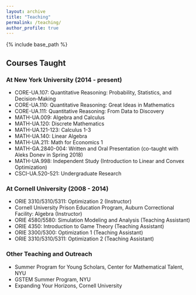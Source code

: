 ```yaml
---
layout: archive
title: "Teaching"
permalink: /teaching/
author_profile: true
---
```


{% include base_path %}

## Courses Taught

### At New York University  (2014 - present)
+ CORE-UA.107: Quantitative Reasoning: Probability, Statistics, and Decision-Making
+ CORE-UA.110: Quantitative Reasoning: Great Ideas in Mathematics
+ CORE-UA.111: Quantitative Reasoning: From Data to Discovery
+ MATH-UA.009: Algebra and Calculus
+ MATH-UA.120: Discrete Mathematics
+ MATH-UA.121-123: Calculus 1-3
+ MATH-UA.140: Linear Algebra
+ MATH-UA.211: Math for Economics 1
+ MATH-GA.2840-004: Written and Oral Presentation (co-taught with Aleks Donev in Spring 2018)
+ MATH-UA.998: Independent Study (Introduction to Linear and Convex Optimization)
+ CSCI-UA.520-521: Undergraduate Research

### At Cornell University (2008 - 2014)
+ ORIE 3310/5310/5311: Optimization 2 (Instructor)
+ Cornell University Prison Education Program, Auburn Correctional Facility: Algebra (Instructor)
+ ORIE 4580/5580: Simulation Modeling and Analysis (Teaching Assistant)
+ ORIE 4350: Introduction to Game Theory (Teaching Assistant)
+ ORIE 3300/5300: Optimization 1 (Teaching Assistant)
+ ORIE 3310/5310/5311: Optimization 2 (Teaching Assistant)

### Other Teaching and Outreach
+ Summer Program for Young Scholars, Center for Mathematical Talent, NYU
+ GSTEM Summer Program, NYU
+ Expanding Your Horizons, Cornell University

<!-- {% for post in site.teaching reversed %} -->
  <!-- {% include archive-single.html %} -->
<!-- {% endfor %} -->
